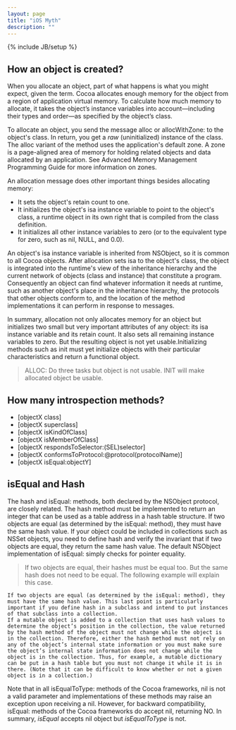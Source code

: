 ```yaml
---
layout: page
title: "iOS Myth"
description: ""
---
```

{% include JB/setup %}

## How an object is created?

When you allocate an object, part of what happens is what you might expect, given the term. Cocoa allocates enough memory for the object from a region of application virtual memory. To calculate how much memory to allocate, it takes the object’s instance variables into account—including their types and order—as specified by the object’s class.

To allocate an object, you send the message alloc or allocWithZone: to the object's class. In return, you get a _raw_ (uninitialized) instance of the class. The alloc variant of the method uses the application's default zone. A zone is a page-aligned area of memory for holding related objects and data allocated by an application. See Advanced Memory Management Programming Guide for more information on zones.

An allocation message does other important things besides allocating memory:

- It sets the object's retain count to one.
- It initializes the object's isa instance variable to point to the object's class, a runtime object in its own right that is compiled from the class definition.
- It initializes all other instance variables to zero (or to the equivalent type for zero, such as nil, NULL, and 0.0).

An object's isa instance variable is inherited from NSObject, so it is common to all Cocoa objects. After allocation sets isa to the object's class, the object is integrated into the runtime's view of the inheritance hierarchy and the current network of objects (class and instance) that constitute a program. Consequently an object can find whatever information it needs at runtime, such as another object's place in the inheritance hierarchy, the protocols that other objects conform to, and the location of the method implementations it can perform in response to messages.

In summary, allocation not only allocates memory for an object but initializes two small but very important attributes of any object: its isa instance variable and its retain count. It also sets all remaining instance variables to zero. But the resulting object is not yet usable.Initializing methods such as init must yet initialize objects with their particular characteristics and return a functional object.

> ALLOC: Do three tasks but object is not usable. INIT will make allocated object be usable. 

## How many introspection methods?
- [objectX class]
- [objectX superclass]
- [objectX isKindOfClass]
- [objectX isMemberOfClass]
- [objectX respondsToSelector:(SEL)selector]
- [objectX conformsToProtocol:@protocol(protocolName)]
- [objectX isEqual:objectY]

## isEqual and Hash
The hash and isEqual: methods, both declared by the NSObject protocol, are closely related. The hash method must be implemented to return an integer that can be used as a table address in a hash table structure. If two objects are equal (as determined by the isEqual: method), they must have the same hash value. If your object could be included in collections such as NSSet objects, you need to define hash and verify the invariant that if two objects are equal, they return the same hash value. The default NSObject implementation of isEqual: simply checks for pointer equality.

> If two objects are equal, their hashes must be equal too. But the same hash does not need to be equal. The following example will explain this case.

	If two objects are equal (as determined by the isEqual: method), they must have the same hash value. This last point is particularly important if you define hash in a subclass and intend to put instances of that subclass into a collection.
	If a mutable object is added to a collection that uses hash values to determine the object’s position in the collection, the value returned by the hash method of the object must not change while the object is in the collection. Therefore, either the hash method must not rely on any of the object’s internal state information or you must make sure the object’s internal state information does not change while the object is in the collection. Thus, for example, a mutable dictionary can be put in a hash table but you must not change it while it is in there. (Note that it can be difficult to know whether or not a given object is in a collection.)

Note that in all isEqualToType: methods of the Cocoa frameworks, nil is not a valid parameter and implementations of these methods may raise an exception upon receiving a nil. 
However, for backward compatibility, isEqual: methods of the Cocoa frameworks do accept nil, returning NO. In summary, _isEqual_ accepts nil object but _isEqualToType_ is not.




